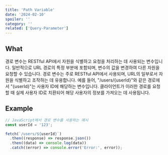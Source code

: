 ```yaml
---
title: 'Path Variable'
date: '2024-02-10'
spoiler: ''
category: ''
related: ['Query-Parameter']
---
```


## What

경로 변수는 RESTful API에서 자원을 식별하고 요청을 처리하는 데 사용되는 변수입니다. 일반적으로 URL 경로의 특정 부분에 포함되며, 변수의 값을 변경하여 다른 자원을 요청할 수 있습니다. 경로 변수는 주로 RESTful API에서 사용되며, URL의 일부로서 자원을 식별하고 조작하는 데 유용합니다. 예를 들어, "/users/{userId}"와 같은 경로에서 "{userId}"는 사용자 ID에 해당하는 변수입니다. 클라이언트가 이러한 경로를 요청할 때 실제 사용자 ID로 치환되어 해당 사용자의 정보를 가져오는 데 사용됩니다.

## Example

```js
// JavaScript에서 경로 변수를 사용하는 예시
const userId = '123';

fetch(`/users/${userId}`)
  .then((response) => response.json())
  .then((data) => console.log(data))
  .catch((error) => console.error('Error:', error));
```
